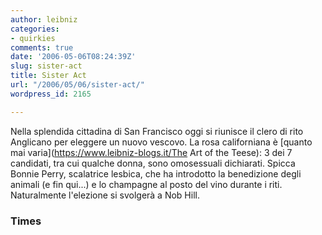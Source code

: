 ```yaml
---
author: leibniz
categories:
- quirkies
comments: true
date: '2006-05-06T08:24:39Z'
slug: sister-act
title: Sister Act
url: "/2006/05/06/sister-act/"
wordpress_id: 2165

---
```

Nella splendida cittadina di San Francisco oggi si riunisce il clero di rito Anglicano per eleggere un nuovo vescovo. La rosa californiana è [quanto mai varia](https://www.leibniz-blogs.it/The Art of the Teese): 3 dei 7 candidati, tra cui qualche donna, sono omosessuali dichiarati. Spicca Bonnie Perry,  scalatrice lesbica, che ha introdotto la benedizione degli animali (e fin qui...) e lo champagne  al posto del vino durante i riti. Naturalmente l'elezione si svolgerà a Nob Hill.


### Times
